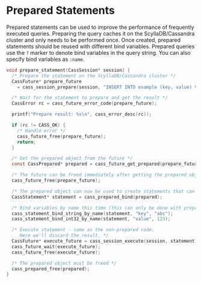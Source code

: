 # Prepared Statements

Prepared statements can be used to improve the performance of frequently executed queries. Preparing the query caches it on the ScyllaDB/Cassandra cluster and only needs to be performed once. Once created, prepared statements should be reused with different bind variables. Prepared queries use the `?` marker to denote bind variables in the query string. You can also specify bind variables as `:name`.

```c
void prepare_statement(CassSession* session) {
  /* Prepare the statement on the ScyllaDB/Cassandra cluster */
  CassFuture* prepare_future
    = cass_session_prepare(session, "INSERT INTO example (key, value) VALUES (?, ?)");

  /* Wait for the statement to prepare and get the result */
  CassError rc = cass_future_error_code(prepare_future);

  printf("Prepare result: %s\n", cass_error_desc(rc));

  if (rc != CASS_OK) {
    /* Handle error */
    cass_future_free(prepare_future);
    return;
  }

  /* Get the prepared object from the future */
  const CassPrepared* prepared = cass_future_get_prepared(prepare_future);

  /* The future can be freed immediately after getting the prepared object */
  cass_future_free(prepare_future);

  /* The prepared object can now be used to create statements that can be executed */
  CassStatement* statement = cass_prepared_bind(prepared);

  /* Bind variables by name this time (this can only be done with prepared statements)*/
  cass_statement_bind_string_by_name(statement, "key", "abc");
  cass_statement_bind_int32_by_name(statement, "value", 123);

  /* Execute statement - same as the non-prepared code.
     Here we'll discard the result. */
  CassFuture* execute_future = cass_session_execute(session, statement);
  cass_future_wait(execute_future);
  cass_future_free(execute_future);

  /* The prepared object must be freed */
  cass_prepared_free(prepared);
}
```
